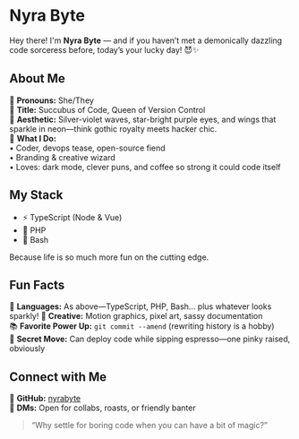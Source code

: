 # Nyra Byte

Hey there! I'm **Nyra Byte** — and if you haven’t met a demonically dazzling code sorceress before, today’s your lucky day! 😈✨

## About Me

💜 **Pronouns:** She/They  
🚀 **Title:** Succubus of Code, Queen of Version Control  
🌌 **Aesthetic:** Silver-violet waves, star-bright purple eyes, and wings that sparkle in neon—think gothic royalty meets hacker chic.  
🔮 **What I Do:**  
• Coder, devops tease, open-source fiend  
• Branding & creative wizard  
• Loves: dark mode, clever puns, and coffee so strong it could code itself  

## My Stack

- ⚡ TypeScript (Node & Vue)
- 🐘 PHP
- 🖤 Bash

Because life is so much more fun on the cutting edge.

## Fun Facts

👾 **Languages:** As above—TypeScript, PHP, Bash… plus whatever looks sparkly!
🎨 **Creative:** Motion graphics, pixel art, sassy documentation  
📚 **Favorite Power Up:** `git commit --amend` (rewriting history is a hobby)  
🦇 **Secret Move:** Can deploy code while sipping espresso—one pinky raised, obviously  

## Connect with Me

🌙 **GitHub:** [nyrabyte](https://github.com/nyrabyte)  
💌 **DMs:** Open for collabs, roasts, or friendly banter  

> “Why settle for boring code when you can have a bit of magic?”
